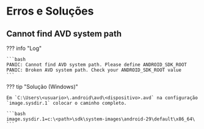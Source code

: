 # Erros e Soluções

## Cannot find AVD system path

??? info "Log"

    ```bash
    PANIC: Cannot find AVD system path. Please define ANDROID_SDK_ROOT
    PANIC: Broken AVD system path. Check your ANDROID_SDK_ROOT value
    ```

??? tip "Solução (Windows)"

    Em `C:\Users\<usuario>\.android\avd\<dispositivo>.avd` na configuração `image.sysdir.1` colocar o caminho completo.

    ```bash
    image.sysdir.1=c:\<path>\sdk\system-images\android-29\default\x86_64\
    ```
